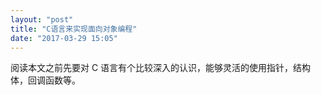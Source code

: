 ```yaml
---
layout: "post"
title: "C语言来实现面向对象编程"
date: "2017-03-29 15:05"
---
```


阅读本文之前先要对 C 语言有个比较深入的认识，能够灵活的使用指针，结构体，回调函数等。

